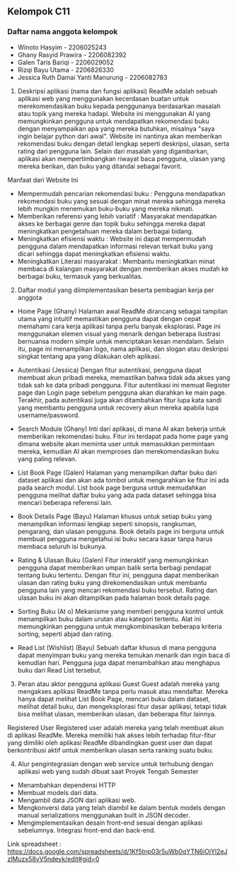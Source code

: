 ## Kelompok C11 
 
### Daftar nama anggota kelompok
- Winoto Hasyim - 2206025243
- Ghany Rasyid Prawira - 2206082392
- Galen Taris Bariqi - 2206029052 
- Rizqi Bayu Utama - 2206826330
- Jessica Ruth Damai Yanti Manurung - 2206082783

1. Deskripsi aplikasi (nama dan fungsi aplikasi)
ReadMe adalah sebuah aplikasi web yang menggunakan kecerdasan buatan untuk merekomendasikan buku kepada penggunanya berdasarkan masalah atau topik yang mereka hadapi. Website ini menggunakan AI yang memungkinkan pengguna untuk mendapatkan rekomendasi buku dengan menyampaikan apa yang mereka butuhkan, misalnya "saya ingin belajar python dari awal". Website ini nantinya akan memberikan rekomendasi buku dengan detail lengkap seperti deskripsi, ulasan, serta rating dari pengguna lain. Selain dari masalah yang digambarkan, aplikasi akan mempertimbangkan riwayat baca pengguna, ulasan yang mereka berikan, dan buku yang ditandai sebagai favorit.

Manfaat dari Website Ini
- Mempermudah pencarian rekomendasi buku : Pengguna mendapatkan rekomendasi buku yang sesuai dengan minat mereka sehingga mereka lebih mungkin menemukan buku-buku yang mereka nikmati.
- Memberikan referensi yang lebih variatif : Masyarakat mendapatkan akses ke berbagai genre dan topik buku sehingga mereka dapat meningkatkan pengetahuan mereka dalam berbagai bidang.
- Meningkatkan efisiensi waktu : Website ini dapat mempermudah pengguna dalam mendapatkan informasi relevan terkait buku yang dicari sehingga dapat meningkatkan efisiensi waktu.
- Meningkatkan Literasi masyarakat : Membantu meningkatkan minat membaca di kalangan masyarakat dengan memberikan akses mudah ke berbagai buku, termasuk yang berkualitas.

2. Daftar modul yang diimplementasikan beserta pembagian kerja per anggota

- Home Page (Ghany) 
Halaman awal ReadMe dirancang sebagai tampilan utama yang intuitif memastikan pengguna dapat dengan cepat memahami cara kerja aplikasi tanpa perlu banyak eksplorasi. Page ini menggunakan elemen visual yang menarik dengan beberapa ilustrasi bernuansa modern simple untuk menciptakan kesan mendalam. Selain itu, page ini menampilkan logo, nama aplikasi, dan slogan atau deskripsi singkat tentang apa yang dilakukan oleh aplikasi.

- Autentikasi (Jessica) 
Dengan fitur autentikasi, pengguna dapat membuat akun pribadi mereka, memastikan bahwa tidak ada akses yang tidak sah ke data pribadi pengguna. Fitur autentikasi ini memuat Register page dan Login page sebelum pengguna akan diarahkan ke main page. Terakhir, pada autentikasi juga akan ditambahkan fitur lupa kata sandi yang membantu pengguna untuk recovery akun mereka apabila lupa username/password.

- Search Module (Ghany) 
Inti dari aplikasi, di mana AI akan bekerja untuk memberikan rekomendasi buku. Fitur ini terdapat pada home page yang dimana website akan meminta user untuk memasukkan permintaan mereka, kemudian AI akan memproses dan merekomendasikan buku yang paling relevan.

- List Book Page (Galen) 
Halaman yang menampilkan daftar buku dari dataset aplikasi dan akan ada tombol untuk mengarahkan ke fitur ini ada pada search modul. List book page berguna untuk memudahkan pengguna melihat daftar buku yang ada pada dataset sehingga bisa mencari beberapa referensi lain.

- Book Details Page (Bayu) 
Halaman khusus untuk setiap buku yang menampilkan informasi lengkap seperti sinopsis, rangkuman, pengarang, dan ulasan pengguna. Book details page ini berguna untuk membuat pengguna mengetahui isi buku secara kasar tanpa harus membaca seluruh isi bukunya.

- Rating & Ulasan Buku (Galen) 
Fitur interaktif yang memungkinkan pengguna dapat memberikan umpan balik serta berbagi pendapat tentang buku tertentu. Dengan fitur ini, pengguna dapat memberikan ulasan dan rating buku yang direkomendasikan untuk membantu pengguna lain yang mencari rekomendasi buku tersebut. Rating dan ulasan buku ini akan ditampilkan pada halaman book details page.

- Sorting Buku (At o) 
Mekanisme yang memberi pengguna kontrol untuk menampilkan buku dalam urutan atau kategori tertentu. Alat ini memungkinkan pengguna untuk mengkombinasikan beberapa kriteria sorting, seperti abjad dan rating.

- Read List (Wishlist) (Bayu) 
Sebuah daftar khusus di mana pengguna dapat menyimpan buku yang mereka temukan menarik dan ingin baca di kemudian hari. Pengguna juga dapat menambahkan atau menghapus buku dari Read List tersebut.

3. Peran atau aktor pengguna aplikasi
Guest Guest adalah mereka yang mengakses aplikasi ReadMe tanpa perlu masuk atau mendaftar. Mereka hanya dapat melihat List Book Page, mencari buku dalam dataset, melihat detail buku, dan mengeksplorasi fitur dasar aplikasi, tetapi tidak bisa melihat ulasan, memberikan ulasan, dan beberapa fitur lainnya.

Registered User Registered user adalah mereka yang telah membuat akun di aplikasi ReadMe. Mereka memiliki hak akses lebih terhadap fitur-fitur yang dimiliki oleh aplikasi ReadMe dibandingkan guest user dan dapat berkontribusi aktif untuk memberikan ulasan serta ranking suatu buku.

4. Alur pengintegrasian dengan web service untuk terhubung dengan aplikasi web yang sudah dibuat saat Proyek Tengah Semester
- Menambahkan dependensi HTTP
- Membuat models dari data.
- Mengambil data JSON dari aplikasi web.
- Mengkonversi data yang telah diambil ke dalam bentuk models dengan manual serializations menggunakan built in JSON decoder.
- Mengimplementasikan desain front-end sesuai dengan aplikasi sebelumnya.
Integrasi front-end dan back-end.


Link spreadsheet : https://docs.google.com/spreadsheets/d/1Kf5tnp03r5uWb0qYTN6iOjYl2eJzlMuzx58vV5ndeyk/edit#gid=0